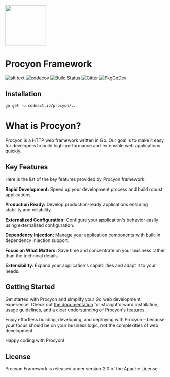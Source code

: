 
<img src="https://procyon.codnect.io/img/logo.svg" width="128">

# Procyon Framework
![alt text](https://goreportcard.com/badge/codnect.io/procyon)
[![codecov](https://codecov.io/gh/procyon-projects/procyon/branch/master/graph/badge.svg?token=H02KEYZVHH)](https://codecov.io/gh/procyon-projects/procyon)
[![Build Status](https://travis-ci.com/procyon-projects/procyon.svg?branch=master)](https://travis-ci.com/procyon-projects/procyon)
[![Gitter](https://badges.gitter.im/procyon-projects/community.svg)](https://gitter.im/procyon-projects/community?utm_source=badge&utm_medium=badge&utm_campaign=pr-badge)
[![PkgGoDev](https://pkg.go.dev/badge/procyon-projects/procyon)](https://pkg.go.dev/codnect.io/procyon)


## Installation

```shell
go get -u codnect.io/procyon/...
```

# What is Procyon? 

Procyon is a HTTP web framework written in Go. Our goal is to make it easy for developers to build high-performance and extensible web applications quickly.

## Key Features
Here is the list of the key features provided by Procyon framework.

**Rapid Development:** Speed up your development process and build robust applications.

**Production Ready:** Develop production-ready applications ensuring stability and reliability.

**Externalized Configuration:** Configure your application's behavior easily using externalized configuration.

**Dependency Injection:** Manage your application components with built-in dependency injection support.

**Focus on What Matters:** Save time and concentrate on your business rather than the technical details.

**Extensibility**: Expand your application's capabilities and adapt it to your needs.

## Getting Started
Get started with Procyon and simplify your Go web development experience. Check out [the documentation](https://procyon.codnect.io/docs/why-procyon) for straightforward installation, usage guidelines, and a clear understanding of Procyon's features.

Enjoy effortless building, developing, and deploying with Procyon – because your focus should be on your business logic, not the complexities of web development.

Happy coding with Procyon!

## License
Procyon Framework is released under version 2.0 of the Apache License
